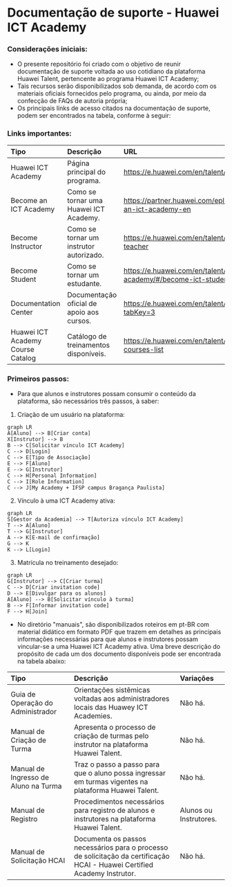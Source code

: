 # Documentação de suporte - Huawei ICT Academy

### Considerações iniciais:

- O presente repositório foi criado com o objetivo de reunir documentação de suporte voltada ao uso cotidiano da plataforma Huawei Talent, pertencente ao programa Huawei ICT Academy;
-   Tais recursos serão disponibilizados sob demanda, de acordo com os materiais oficiais fornecidos pelo programa, ou ainda, por meio da confecção de FAQs de autoria própria;
- Os principais links de acesso citados na documentação de suporte, podem ser encontrados na tabela, conforme à seguir:

### Links importantes:

| Tipo            | Descrição                      | URL                 |
|:----------------|:-------------------------------|:-----------------------------|
|Huawei ICT Academy|Página principal do programa.|https://e.huawei.com/en/talent/ict-academy/#/home|
|Become an ICT Academy|Como se tornar uma Huawei ICT Academy.|https://partner.huawei.com/eplus/#/en/web/become-an-ict-academy-en|
|Become Instructor|Como se tornar um instrutor autorizado.|https://e.huawei.com/en/talent/#/ict/become-ict-teacher|
|Become Student|Como se tornar um estudante.|https://e.huawei.com/en/talent/ict-academy/#/become-ict-student|
|Documentation Center|Documentação oficial de apoio aos cursos.|https://e.huawei.com/en/talent/#/resources?tabKey=3|
|Huawei ICT Academy Course Catalog|Catálogo de treinamentos disponíveis.|https://e.huawei.com/en/talent/ict-academy/#/ict-courses-list|

### Primeiros passos:

- Para que alunos e instrutores possam consumir o conteúdo da plataforma, são necessários três passos, à saber:

1. Criação de um usuário na plataforma:

```mermaid
graph LR
A[Aluno] --> B[Criar conta]
X[Instrutor] --> B
B --> C[Solicitar vínculo ICT Academy]
C --> D[Login]
C --> E[Tipo de Associação]
E --> F[Aluno]
E --> G[Instrutor]
C --> H[Personal Information]
C --> I[Role Information]
C --> J[My Academy + IFSP campus Bragança Paulista]
```

2. Vínculo à uma ICT Academy ativa:

```mermaid
graph LR
S[Gestor da Academia] --> T[Autoriza vínculo ICT Academy]
T --> A[Aluno]
T --> G[Instrutor]
A --> K[E-mail de confirmação]
G --> K
K --> L[Login]
```

3. Matrícula no treinamento desejado:

```mermaid
graph LR
G[Instrutor] --> C[Criar turma]
C --> D[Criar invitation code]
D --> E[Divulgar para os alunos]
A[Aluno] --> B[Solicitar vínculo à turma]
B --> F[Informar invitation code]
F --> H[Join]
```

- No diretório "manuais", são disponibilizados roteiros em pt-BR com material didático em formato PDF que trazem em detalhes as principais informações necessárias para que alunos e instrutores possam vincular-se a uma Huawei ICT Academy ativa. Uma breve descrição do propósito de cada um dos documento disponíveis pode ser encontrada na tabela abaixo: 

| Tipo            | Descrição                      | Variações                 |
|:----------------|:-------------------------------|:-----------------------------|
|Guia de Operação do Administrador|Orientações sistêmicas voltadas aos administradores locais das Huawey ICT Academies.|Não há.|
|Manual de Criação de Turma|Apresenta o processo de criação de turmas pelo instrutor na plataforma Huawei Talent.|Não há.|
|Manual de Ingresso de Aluno na Turma|Traz o passo a passo para que o aluno possa ingressar em turmas vigentes na plataforma Huawei Talent.|Não há.|
|Manual de Registro|Procedimentos necessários para registro de alunos e instrutores na plataforma Huawei Talent.|Alunos ou Instrutores.|
|Manual de Solicitação HCAI|Documenta os passos necessários para o processo de solicitação da certificação HCAI - Huawei Certified Academy Instrutor.|Não há.|
